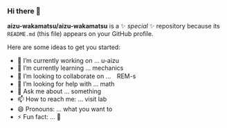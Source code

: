### Hi there 👋


**aizu-wakamatsu/aizu-wakamatsu** is a ✨ _special_ ✨ repository because its `README.md` (this file) appears on your GitHub profile.

Here are some ideas to get you started:

- 🔭 I’m currently working on ... u-aizu
- 🌱 I’m currently learning ... mechanics
- 👯 I’m looking to collaborate on ...　REM-s
- 🤔 I’m looking for help with ... math
- 💬 Ask me about ... something
- 📫 How to reach me: ... visit lab
- 😄 Pronouns: ... what you want to
- ⚡ Fun fact: ... 🔦

